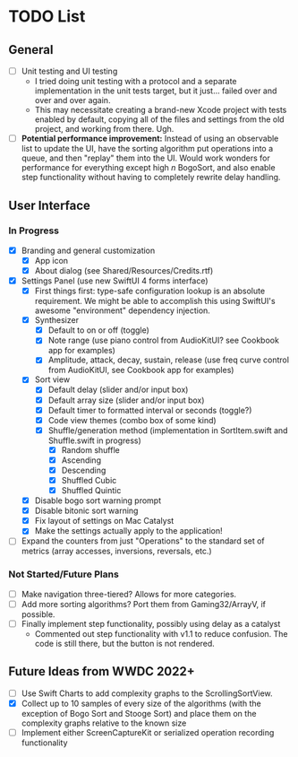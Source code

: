 # TODO List

## General

* [ ] Unit testing and UI testing
  * I tried doing unit testing with a protocol and a separate implementation in the unit tests target, but it just... failed over and over and over again.
  * This may necessitate creating a brand-new Xcode project with tests enabled by default, copying all of the files and settings from the old project, and working from there. Ugh.
* [ ] **Potential performance improvement:** Instead of using an observable list to update the UI, have the sorting algorithm put operations into a queue, and then "replay" them into the UI. Would work wonders for performance for everything except high *n* BogoSort, and also enable step functionality without having to completely rewrite delay handling.

## User Interface
  
### In Progress

* [x] Branding and general customization
  * [x] App icon
  * [x] About dialog (see Shared/Resources/Credits.rtf)
* [x] Settings Panel (use new SwiftUI 4 forms interface)
  * [x] First things first: type-safe configuration lookup is an absolute requirement. We might be able to accomplish this using SwiftUI's awesome "environment" dependency injection.
  * [x] Synthesizer
    * [x] Default to on or off (toggle)
    * [x] Note range (use piano control from AudioKitUI? see Cookbook app for examples)
    * [x] Amplitude, attack, decay, sustain, release (use freq curve control from AudioKitUI, see Cookbook app for examples)
  * [x] Sort view
    * [x] Default delay (slider and/or input box)
    * [x] Default array size (slider and/or input box)
    * [x] Default timer to formatted interval or seconds (toggle?)
    * [x] Code view themes (combo box of some kind)
    * [x] Shuffle/generation method (implementation in SortItem.swift and Shuffle.swift in progress)
      * [x] Random shuffle
      * [x] Ascending
      * [x] Descending
      * [x] Shuffled Cubic
      * [x] Shuffled Quintic
  * [x] Disable bogo sort warning prompt
  * [x] Disable bitonic sort warning
  * [x] Fix layout of settings on Mac Catalyst
  * [x] Make the settings actually apply to the application!
* [ ] Expand the counters from just "Operations" to the standard set of metrics (array accesses, inversions, reversals, etc.)

### Not Started/Future Plans

* [ ] Make navigation three-tiered? Allows for more categories.
* [ ] Add more sorting algorithms? Port them from Gaming32/ArrayV, if possible.
* [ ] Finally implement step functionality, possibly using delay as a catalyst
  * Commented out step functionality with v1.1 to reduce confusion. The code is still there, but the button is not rendered.

## Future Ideas from WWDC 2022+

* [ ] Use Swift Charts to add complexity graphs to the ScrollingSortView.
* [x] Collect up to 10 samples of every size of the algorithms (with the exception of Bogo Sort and Stooge Sort) and place them on the complexity graphs relative to the known size
* [ ] Implement either ScreenCaptureKit or serialized operation recording functionality

